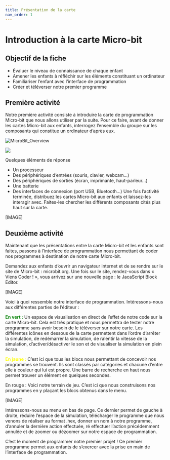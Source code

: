 ```yaml
---
title: Présentation de la carte
nav_order: 1
---
```


# Introduction à la carte Micro-bit

## Objectif de la fiche

* Évaluer le niveau de connaissance de chaque enfant
* Amener les enfants à réfléchir sur les éléments constituant un ordinateur
* Familiariser l’enfant avec l’interface de programmation
* Créer et téléverser notre premier programme

## Première activité

Notre première activité consiste à introduire la carte de programmation Micro-bit que nous allons utiliser par la suite. Pour ce faire, avant de donner les cartes Micro-bit aux enfants, interrogez l’ensemble du groupe sur les composants qui constitue un ordinateur d’après eux.

![MicroBit_Overview](https://github.com/serresebastien/MicroBit/blob/master/img/1.01.png?raw=true "Database diagram")

<img src="https://github.com/serresebastien/MicroBit/blob/master/img/1.01.png?raw=true">
                     
Quelques éléments de réponse
* Un processeur
* Des périphériques d’entrées (souris, clavier, webcam...)
* Des périphériques de sorties (écran, imprimante, haut-parleur...)
* Une batterie
* Des interfaces de connexion (port USB, Bluetooth...)
Une fois l’activité terminée, distribuez les cartes Micro-bit aux enfants et laissez-les interagir avec. Faites-les chercher les différents composants cités plus haut sur la carte.

[IMAGE]

## Deuxième activité

Maintenant que les présentations entre la carte Micro-bit et les enfants sont faites, passons à l’interface de programmation nous permettant de coder nos programmes à destination de notre carte Micro-bit.

Demandez aux enfants d’ouvrir un navigateur internet et de se rendre sur le site de Micro-bit : microbit.org. Une fois sur le site, rendez-vous dans « Viens Coder ! », vous arrivez sur une nouvelle page : le JacaScript Block Editor.

[IMAGE]

Voici à quoi ressemble notre interface de programmation. Intéressons-nous aux différentes parties de l’éditeur :

<span style="color:green; font-weight:bold">En vert :</span>	Un espace de visualisation en direct de l’effet de notre code sur la carte Micro-bit. Cela est très pratique et nous permettra de tester notre programme sans avoir besoin de le téléverser sur notre carte.
Les différentes icônes en dessous de la carte permettent dans l’ordre d’arrêter la simulation, de redémarrer la simulation, de ralentir la vitesse de la simulation, d’activer/désactiver le son et de visualiser la simulation en plein écran.

<span style="color:yellow">**En jaune :**</span>	C’est ici que tous les blocs nous permettant de concevoir nos programmes se trouvent. Ils sont classés par catégories et chacune d’entre elle à couleur qui lui est propre. Une barre de recherche en haut nous permet trouver un élément en quelques secondes.

En rouge :	Voici notre terrain de jeu. C’est ici que nous construisons nos programmes en y plaçant les blocs obtenus dans le menu. 

[IMAGE]

Intéressons-nous au menu en bas de page. Ce dernier permet de gauche à droite, réduire l’espace de la simulation, télécharger le programme que nous venons de réaliser au format .hex, donner un nom à notre programme, d’annuler la dernière action effectuée, ré effectuer l’action précédemment annulée et de zoomer ou dézoomer sur notre espace de programmation.

C’est le moment de programmer notre premier projet ! Ce premier programme permet aux enfants de s’exercer avec la prise en main de l’interface de programmation.




